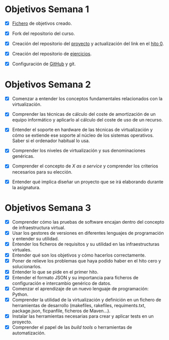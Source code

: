 # Objetivos Semana 1

- [x] [Fichero](https://github.com/JJ/IV-18-19/blob/master/objetivos/jcpulido97.md) de objetivos creado.
- [x] Fork del repositorio del curso.
- [x] Creación del repositorio del [proyecto](https://github.com/jcpulido97/ProyectoIV) y actualización del link en el [hito 0](https://github.com/JJ/IV-18-19/blob/master/proyectos/hito-0.md).
- [x] Creación del repositorio de [ejercicios](https://github.com/jcpulido97/EjerciciosIV).
- [x] Configuración de [GitHub](https://github.com/jcpulido97) y git.



# Objetivos Semana 2

- [x] Comenzar a entender los conceptos fundamentales relacionados con la virtualización.

- [x] Comprender las técnicas de cálculo del coste de amortización de un
  equipo informático y aplicarlo al cálculo del coste de uso de un
  recurso.

- [x] Entender el soporte en hardware de las técnicas de virtualización y cómo se extiende ese soporte al núcleo de los sistemas operativos. Saber si el ordenador habitual lo usa.

- [x] Comprender los niveles de virtualización y sus denominaciones genéricas.

- [x] Comprender el concepto de *X as a service* y comprender los
  criterios necesarios para su elección.

- [x] Entender qué implica diseñar un proyecto que se irá elaborando
  durante la asignatura.


# Objetivos Semana 3

- [x] Comprender cómo las pruebas de software encajan dentro del concepto de infraestructura virtual.
- [x] Usar los gestores de versiones en diferentes lenguajes de programación y entender su utilidad.
- [x] Entender los ficheros de requisitos y su utilidad en las infraestructuras virtuales.
- [x] Entender qué son los objetivos y cómo hacerlos correctamente.
- [x] Poner de relieve los problemas que haya podido haber en el hito cero y solucionarlos.
- [x] Entender lo que se pide en el primer hito.
- [x] Entender el formato JSON y su importancia para ficheros de configuración e intercambio genérico de datos.
- [x] Comenzar el aprendizaje de un nuevo lenguaje de programación: Python.
- [x] Comprender la utilidad de la virtualización y definición en un fichero de herramientas de desarrollo (makefiles, rakefiles, requiments.txt, package.json, ficpanfile, ficheros de Maven...).
- [x] Instalar las herramientas necesarias para crear y aplicar tests en un proyecto.
- [x] Comprender el papel de las *build tools* o herramientas de automatización.
